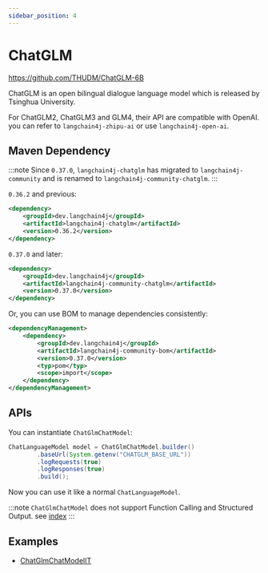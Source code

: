 ```yaml
---
sidebar_position: 4
---
```


# ChatGLM

https://github.com/THUDM/ChatGLM-6B

ChatGLM is an open bilingual dialogue language model which is released by Tsinghua University.

For ChatGLM2, ChatGLM3 and GLM4, their API are compatible with OpenAI. you can refer to `langchain4j-zhipu-ai` or use `langchain4j-open-ai`.

## Maven Dependency

:::note
Since `0.37.0`, `langchain4j-chatglm` has migrated to `langchain4j-community` and is renamed to `langchain4j-community-chatglm`.
:::

`0.36.2` and previous:

```xml
<dependency>
    <groupId>dev.langchain4j</groupId>
    <artifactId>langchain4j-chatglm</artifactId>
    <version>0.36.2</version>
</dependency>
```

`0.37.0` and later:

```xml
<dependency>
    <groupId>dev.langchain4j</groupId>
    <artifactId>langchain4j-community-chatglm</artifactId>
    <version>0.37.0</version>
</dependency>
```

Or, you can use BOM to manage dependencies consistently:

```xml
<dependencyManagement>
    <dependency>
        <groupId>dev.langchain4j</groupId>
        <artifactId>langchain4j-community-bom</artifactId>
        <version>0.37.0</version>
        <typ>pom</typ>
        <scope>import</scope>
    </dependency>
</dependencyManagement>
```


## APIs

You can instantiate `ChatGlmChatModel`:

```java
ChatLanguageModel model = ChatGlmChatModel.builder()
        .baseUrl(System.getenv("CHATGLM_BASE_URL"))
        .logRequests(true)
        .logResponses(true)
        .build();
```

Now you can use it like a normal `ChatLanguageModel`.

:::note
`ChatGlmChatModel` does not support Function Calling and Structured Output. see [index](index.md)
:::

## Examples

- [ChatGlmChatModelIT](https://github.com/langchain4j/langchain4j/blob/main/langchain4j-chatglm/src/test/java/dev/langchain4j/model/chatglm/ChatGlmChatModelIT.java)
